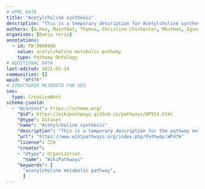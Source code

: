 ```yaml
---
# GPML DATA
title: "Acetylcholine synthesis"
description: "This is a temporary description for Acetylcholine synthesis"
authors: [A.Kwa, MaintBot, Thomas, Christine Chichester, Mkutmon, Egonw, Fehrhart, L Dupuis, Eweitz]
organisms: [Danio rerio]
annotations:
  - id: PW:0000408
    value: acetylcholine metabolic pathway
    type: Pathway Ontology
# ADDITIONAL DATA
last-edited: 2021-05-14
communities: []
wpid: "WP476"
# STRUCTURED METADATA FOR SEO
seo:
  type: CreativeWork
schema-jsonld:
  - "@context": https://schema.org/
    "@id": https://wikipathways.github.io/pathways/WP554.html
    "@type": Dataset
    "name": "Acetylcholine synthesis"
    "description": "This is a temporary description for the pathway entitled: Acetylcholine synthesis"
    "url": "https://www.wikipathways.org/index.php/Pathway:WP476"
    "license": CC0
    "creator":
    - "@type": Organization
      "name": "WikiPathways"
    "keywords": [
      "acetylcholine metabolic pathway",
      ]
---
```

